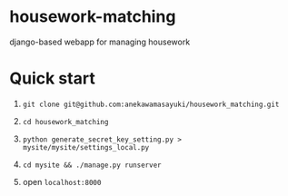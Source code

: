 # housework-matching
django-based webapp for managing housework

# Quick start

1. `git clone git@github.com:anekawamasayuki/housework_matching.git`

1. `cd housework_matching`

1. `python generate_secret_key_setting.py > mysite/mysite/settings_local.py`

1. `cd mysite && ./manage.py runserver`

1. open `localhost:8000`